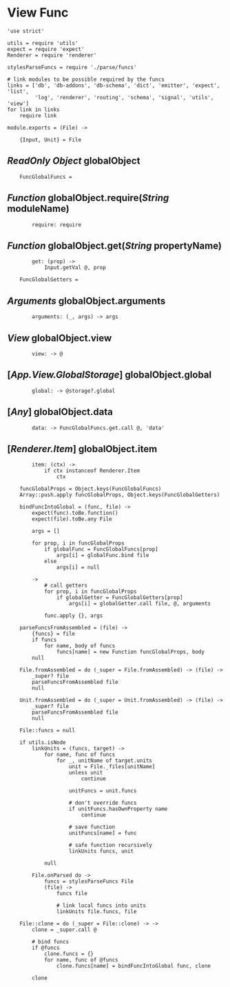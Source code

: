 View Func
=========

	'use strict'

	utils = require 'utils'
	expect = require 'expect'
	Renderer = require 'renderer'

	stylesParseFuncs = require './parse/funcs'

	# link modules to be possible required by the funcs
	links = ['db', 'db-addons', 'db-schema', 'dict', 'emitter', 'expect', 'list',
	         'log', 'renderer', 'routing', 'schema', 'signal', 'utils', 'view']
	for link in links
		require link

	module.exports = (File) ->

		{Input, Unit} = File

*ReadOnly* *Object* globalObject
--------------------------------

		FuncGlobalFuncs =

*Function* globalObject.require(*String* moduleName)
----------------------------------------------------

			require: require

*Function* globalObject.get(*String* propertyName)
--------------------------------------------------

			get: (prop) ->
				Input.getVal @, prop

		FuncGlobalGetters =

*Arguments* globalObject.arguments
----------------------------------

			arguments: (_, args) -> args

*View* globalObject.view
------------------------

			view: -> @

[*App.View.GlobalStorage*] globalObject.global
----------------------------------------------

			global: -> @storage?.global

[*Any*] globalObject.data
-------------------------

			data: -> FuncGlobalFuncs.get.call @, 'data'

[*Renderer.Item*] globalObject.item
-----------------------------------

			item: (ctx) ->
				if ctx instanceof Renderer.Item
					ctx

		funcGlobalProps = Object.keys(FuncGlobalFuncs)
		Array::push.apply funcGlobalProps, Object.keys(FuncGlobalGetters)

		bindFuncIntoGlobal = (func, file) ->
			expect(func).toBe.function()
			expect(file).toBe.any File

			args = []

			for prop, i in funcGlobalProps
				if globalFunc = FuncGlobalFuncs[prop]
					args[i] = globalFunc.bind file
				else
					args[i] = null

			->
				# call getters
				for prop, i in funcGlobalProps
					if globalGetter = FuncGlobalGetters[prop]
						args[i] = globalGetter.call file, @, arguments

				func.apply {}, args

		parseFuncsFromAssembled = (file) ->
			{funcs} = file
			if funcs
				for name, body of funcs
					funcs[name] = new Function funcGlobalProps, body
			null

		File.fromAssembled = do (_super = File.fromAssembled) -> (file) ->
			_super? file
			parseFuncsFromAssembled file
			null

		Unit.fromAssembled = do (_super = Unit.fromAssembled) -> (file) ->
			_super? file
			parseFuncsFromAssembled file
			null

		File::funcs = null

		if utils.isNode
			linkUnits = (funcs, target) ->
				for name, func of funcs
					for _, unitName of target.units
						unit = File._files[unitName]
						unless unit
							continue

						unitFuncs = unit.funcs

						# don't override funcs
						if unitFuncs.hasOwnProperty name
							continue

						# save function
						unitFuncs[name] = func

						# safe function recursively
						linkUnits funcs, unit

				null

			File.onParsed do ->
				funcs = stylesParseFuncs File
				(file) ->
					funcs file

					# link local funcs into units
					linkUnits file.funcs, file

		File::clone = do (_super = File::clone) -> ->
			clone = _super.call @

			# bind funcs
			if @funcs
				clone.funcs = {}
				for name, func of @funcs
					clone.funcs[name] = bindFuncIntoGlobal func, clone

			clone